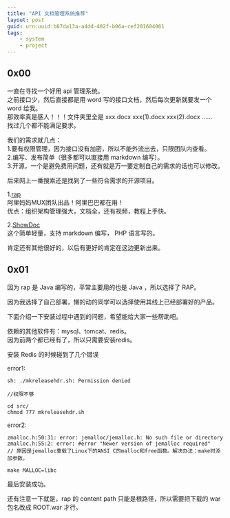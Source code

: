 ```yaml
---
title: "API 文档管理系统推荐"
layout: post
guid: urn:uuid:b87da13a-a4dd-402f-b06a-cef201604061
tags:
    - system
    - project
---
```


## 0x00
一直在寻找一个好用 api 管理系统。  
之前接口少，然后直接都是用 word 写的接口文档，然后每次更新就要发一个 word 给我。  
那效率真是感人！！！文件夹里全是 xxx.docx xxx(1).docx xxx(2).docx ......  
找过几个都不能满足要求。

我们的需求就几点：  
  1.要有权限管理，因为接口没有加密，所以不能外流出去，只限团队内查看。  
  2.编写、发布简单（很多都可以直接用 markdown 编写）。  
  3.开源，一个是避免费用问题，还有就是万一要定制自己的需求的话也可以修改。

后来网上一番搜索还是找到了一些符合需求的开源项目。  

  1.[rap](https://github.com/thx/RAP)  
  阿里妈妈MUX团队出品！阿里巴巴都在用！  
  优点：组织架构管理强大，文档全，还有视频，教程上手快。

  2.[ShowDoc](https://github.com/star7th/showdoc)  
  这个简单轻量，支持 markdown 编写， PHP 语言写的。


肯定还有其他很好的，以后有更好的肯定在这边更新出来。

## 0x01
因为 rap 是 Java 编写的，平常主要用的也是 Java ，所以选择了 RAP。  

因为我选择了自己部署，懒的动的同学可以选择使用其线上已经部署好的产品。

下面介绍一下安装过程中遇到的问题，希望能给大家一些帮助吧。

依赖的其他软件有：mysql、tomcat、redis。  
因为前两个都已经有了，所以只需要安装redis。


安装 Redis 的时候碰到了几个错误  

error1:  

```
sh: ./mkreleasehdr.sh: Permission denied

//权限不够  

cd src/
chmod 777 mkreleasehdr.sh
```

error2:  

```
zmalloc.h:50:31: error: jemalloc/jemalloc.h: No such file or directory
zmalloc.h:55:2: error: #error "Newer version of jemalloc required"
// 原因是jemalloc重载了Linux下的ANSI C的malloc和free函数。解决办法：make时添加参数。

make MALLOC=libc
```

最后安装成功。

还有注意一下就是，rap 的 content path 只能是根路径，所以需要把下载的 war 包名改成 ROOT.war 才行。

